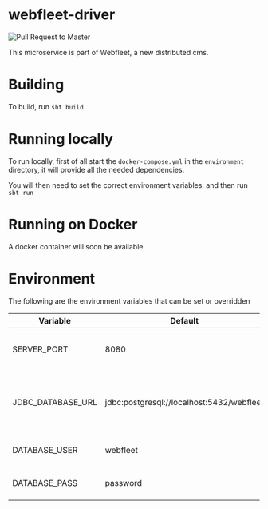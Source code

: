 # webfleet-driver
![Pull Request to Master](https://github.com/LukeDS-it/webfleet-driver/workflows/Pull%20Request%20to%20Master/badge.svg)

This microservice is part of Webfleet, a new distributed cms.

# Building

To build, run `sbt build`

# Running locally

To run locally, first of all start the `docker-compose.yml` in the `environment` directory,
it will provide all the needed dependencies.

You will then need to set the correct environment variables, and then run `sbt run`

# Running on Docker

A docker container will soon be available.

# Environment

The following are the environment variables that can be set or overridden

|      Variable     |                   Default                   |                           Description                          |
|-------------------|---------------------------------------------|----------------------------------------------------------------|
| SERVER_PORT       | 8080                                        | HTTP Port where the application is exposed                     |
| JDBC_DATABASE_URL | jdbc:postgresql://localhost:5432/webfleet   | Full JDBC url for the postgresql database for akka persistence |
| DATABASE_USER     | webfleet                                    | Username to connect to the DB                                  |
| DATABASE_PASS     | password                                    | Password to connect to the DB                                  |
